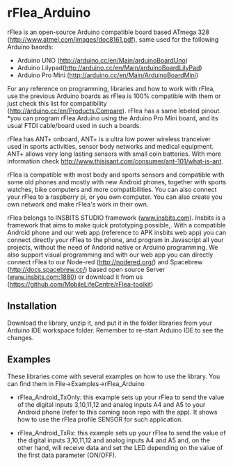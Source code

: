 rFlea_Arduino
=============

rFlea is an open-source Arduino compatible board based ATmega 328 (http://www.atmel.com/Images/doc8161.pdf), same used for the following Arduino baords:
  - Arduino UNO (http://arduino.cc/en/Main/arduinoBoardUno)
  - Arduino Lilypad(http://arduino.cc/en/Main/arduinoBoardLilyPad)
  - Arduino Pro Mini (http://arduino.cc/en/Main/ArduinoBoardMini)
  
For any reference on programming, libraries and how to work with rFlea, use the previous Arduino boards as rFlea is 100% compatible with them or just check this list for compatibility (http://arduino.cc/en/Products.Compare). rFlea has a same lebeled pinout.
*you can program rFlea Arduino using the Arduino Pro Mini board, and its usual FTDI cable/board used in such a boards.

rFlea has ANT+ onboard, ANT+ is a ultra low power wireless tranceiver used in sports activities, sensor body networks and medical equipment. ANT+ allows very long lasting sensors with small coin batteries. With more information check http://www.thisisant.com/consumer/ant-101/what-is-ant.

rFlea is compatible with most body and sports sensors and compatible with some old phones and mostly with new Android phones, together with sports watches, bike computers and more compatibilities. You can also connect your rFlea to a raspberry pi, or you own computer. You can also create you own network and make rFlea's work in their own.

rFlea belongs to INSBITS STUDIO framework (www.insbits.com). Insbits is a framework that aims to make quick prototyping possible,. With a compatible Android phone and our web app (reference to APK insbits web app) you can connect directly your rFlea to the phone, and program in Javascript all your projects, without the need of Andorid native or Arduino programming. We also support visual programming and with our web app you can directly connect rFlea to our Node-red (http://nodered.org/) and Spacebrew (http://docs.spacebrew.cc/) based open source Server (www.insbits.com:1880) or download it from us (https://github.com/MobileLifeCentre/rFlea-toolkit)

Installation
------------
Download the library, unzip it, and put it in the folder libraries from your Arduino IDE workspace folder. Remember to re-start Arduino IDE to see the changes.

Examples
------------
These libraries come with several examples on how to use the library. You can find them in File->Examples->rFlea_Arduino 

- rFlea_Android_TxOnly: this example sets up your rFlea to send the value of the digital inputs 3,10,11,12 and analog inputs A4 and A5 to your Android phone (refer to this coming soon  repo with the app). It shows how to use the rFlea profile SENSOR for such application.

- rFlea_Android_TxRx: this example sets up your rFlea to send the value of the digital inputs 3,10,11,12 and analog inputs A4 and A5 and, on the other hand, will receive data and set the LED depending on the value of the first data parameter (ON/OFF).
	
	
